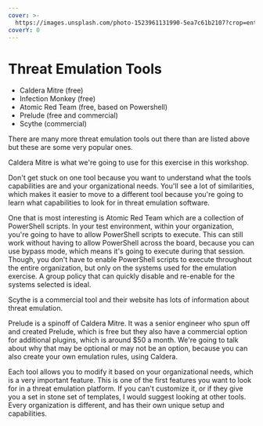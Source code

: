 ```yaml
---
cover: >-
  https://images.unsplash.com/photo-1523961131990-5ea7c61b2107?crop=entropy&cs=srgb&fm=jpg&ixid=MnwxOTcwMjR8MHwxfHNlYXJjaHw0fHx0ZWNofGVufDB8fHx8MTY0NTk5MDg4Mg&ixlib=rb-1.2.1&q=85
coverY: 0
---
```


# Threat Emulation Tools

* Caldera Mitre (free)
* Infection Monkey (free)
* Atomic Red Team (free, based on Powershell)
* Prelude (free and commercial)
* Scythe (commercial)

There are many more threat emulation tools out there than are listed above but these are some very popular ones.&#x20;

Caldera Mitre is what we're going to use for this exercise in this workshop.&#x20;

Don't get stuck on one tool because you want to understand what the tools capabilities are and your organizational needs. You'll see a lot of similarities, which makes it easier to move to a different tool because you're going to learn what capabilities to look for in threat emulation software.&#x20;

One that is most interesting is Atomic Red Team which are a collection of PowerShell scripts. In your test environment, within your organization, you're going to have to allow PowerShell scripts to execute. This can still work without having to allow PowerShell across the board, because you can use bypass mode, which means it's going to execute during that session. Though, you don't have to enable PowerShell scripts to execute throughout the entire organization, but only on the systems used for the emulation exercise.  A group policy that can quickly disable and re-enable for the systems selected is ideal.&#x20;

Scythe is a commercial tool and their website has lots of information about threat emulation.

Prelude is a spinoff of Caldera Mitre. It was a senior engineer who spun off and created Prelude, which is free but they also have a commercial option for additional plugins, which is around $50 a month. We're going to talk about why that may be optional or may not be an option, because you can also create your own emulation rules, using Caldera.&#x20;

Each tool allows you to modify it based on your organizational needs, which is a very important feature. This is one of the first features you want to look for in a threat emulation platform. If you can't customize it, or if they give you a set in stone set of templates, I would suggest looking at other tools. Every organization is different, and has their own unique setup and capabilities.
